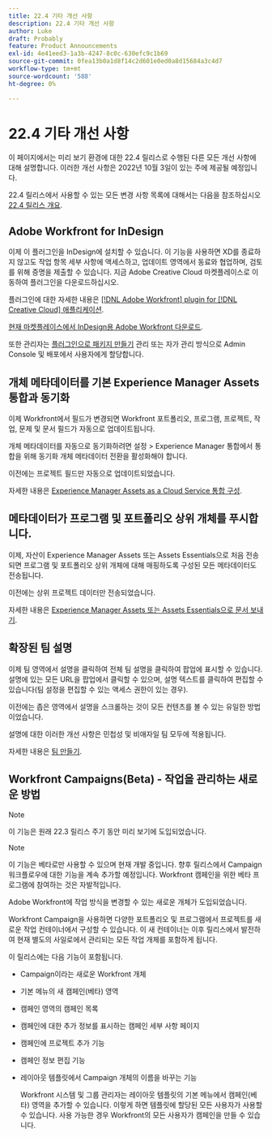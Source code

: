 ```yaml
---
title: 22.4 기타 개선 사항
description: 22.4 기타 개선 사항
author: Luke
draft: Probably
feature: Product Announcements
exl-id: 4e41eed3-1a3b-4247-8c0c-630efc9c1b69
source-git-commit: 0fea13b0a1d8f14c2d601e0ed0a8d15684a3c4d7
workflow-type: tm+mt
source-wordcount: '588'
ht-degree: 0%

---
```


# 22.4 기타 개선 사항

이 페이지에서는 미리 보기 환경에 대한 22.4 릴리스로 수행된 다른 모든 개선 사항에 대해 설명합니다. 이러한 개선 사항은 2022년 10월 3일이 있는 주에 제공될 예정입니다.

22.4 릴리스에서 사용할 수 있는 모든 변경 사항 목록에 대해서는 다음을 참조하십시오 [22.4 릴리스 개요](/help/quicksilver/product-announcements/product-releases/22.4-release-activity/22-4-release-overview.md).

## Adobe Workfront for InDesign

이제 이 플러그인을 InDesign에 설치할 수 있습니다. 이 기능을 사용하면 XD를 종료하지 않고도 작업 항목 세부 사항에 액세스하고, 업데이트 영역에서 동료와 협업하며, 검토를 위해 증명을 제출할 수 있습니다. 지금 Adobe Creative Cloud 마켓플레이스로 이동하여 플러그인을 다운로드하십시오.

플러그인에 대한 자세한 내용은 [[!DNL Adobe Workfront] plugin for [!DNL Creative Cloud] 애플리케이션](/help/quicksilver/workfront-integrations-and-apps/adobe-workfront-for-creative-cloud/wf-adobe-cc.md).

[현재 마켓플레이스에서 InDesign용 Adobe Workfront 다운로드](https://exchange.adobe.com/apps/cc/108938/adobe-workfront-for-indesign).

또한 관리자는 [플러그인으로 패키지 만들기](https://helpx.adobe.com/in/enterprise/using/manage-extensions.html) 관리 또는 자가 관리 방식으로 Admin Console 및 배포에서 사용자에게 할당합니다.

## 개체 메타데이터를 기본 Experience Manager Assets 통합과 동기화

이제 Workfront에서 필드가 변경되면 Workfront 포트폴리오, 프로그램, 프로젝트, 작업, 문제 및 문서 필드가 자동으로 업데이트됩니다.

개체 메타데이터를 자동으로 동기화하려면 설정 > Experience Manager 통합에서 통합을 위해 동기화 개체 메타데이터 전환을 활성화해야 합니다.

이전에는 프로젝트 필드만 자동으로 업데이트되었습니다.

자세한 내용은 [Experience Manager Assets as a Cloud Service 통합 구성](/help/quicksilver/administration-and-setup/configure-integrations/configure-aacs-integration.md).

## 메타데이터가 프로그램 및 포트폴리오 상위 개체를 푸시합니다.

이제, 자산이 Experience Manager Assets 또는 Assets Essentials으로 처음 전송되면 프로그램 및 포트폴리오 상위 개체에 대해 매핑하도록 구성된 모든 메타데이터도 전송됩니다.

이전에는 상위 프로젝트 데이터만 전송되었습니다.

자세한 내용은 [Experience Manager Assets 또는 Assets Essentials으로 문서 보내기](/help/quicksilver/documents/adobe-workfront-for-experience-manager-assets-essentials/send-to-aem.md).

## 확장된 팀 설명

이제 팀 영역에서 설명을 클릭하여 전체 팀 설명을 클릭하여 팝업에 표시할 수 있습니다. 설명에 있는 모든 URL을 팝업에서 클릭할 수 있으며, 설명 텍스트를 클릭하여 편집할 수 있습니다(팀 설정을 편집할 수 있는 액세스 권한이 있는 경우).

이전에는 좁은 영역에서 설명을 스크롤하는 것이 모든 컨텐츠를 볼 수 있는 유일한 방법이었습니다.

설명에 대한 이러한 개선 사항은 민첩성 및 비애자일 팀 모두에 적용됩니다.

자세한 내용은 [팀 만들기](/help/quicksilver/people-teams-and-groups/create-and-manage-teams/create-a-team.md).

## Workfront Campaigns(Beta) - 작업을 관리하는 새로운 방법

>[!NOTE]
>
>이 기능은 원래 22.3 릴리스 주기 동안 미리 보기에 도입되었습니다.

>[!NOTE]
>
>이 기능은 베타로만 사용할 수 있으며 현재 개발 중입니다. 향후 릴리스에서 Campaign 워크플로우에 대한 기능을 계속 추가할 예정입니다. Workfront 캠페인을 위한 베타 프로그램에 참여하는 것은 자발적입니다.

Adobe Workfront에 작업 방식을 변경할 수 있는 새로운 개체가 도입되었습니다.

Workfront Campaign을 사용하면 다양한 포트폴리오 및 프로그램에서 프로젝트를 새로운 작업 컨테이너에서 구성할 수 있습니다. 이 새 컨테이너는 이후 릴리스에서 발전하여 현재 별도의 사일로에서 관리되는 모든 작업 개체를 포함하게 됩니다.

이 릴리스에는 다음 기능이 포함됩니다.

* Campaign이라는 새로운 Workfront 개체

* 기본 메뉴의 새 캠페인(베타) 영역

* 캠페인 영역의 캠페인 목록

* 캠페인에 대한 추가 정보를 표시하는 캠페인 세부 사항 페이지

* 캠페인에 프로젝트 추가 기능

* 캠페인 정보 편집 기능

* 레이아웃 템플릿에서 Campaign 개체의 이름을 바꾸는 기능

   Workfront 시스템 및 그룹 관리자는 레이아웃 템플릿의 기본 메뉴에서 캠페인(베타) 영역을 추가할 수 있습니다. 이렇게 하면 템플릿에 할당된 모든 사용자가 사용할 수 있습니다. 사용 가능한 경우 Workfront의 모든 사용자가 캠페인을 만들 수 있습니다.


